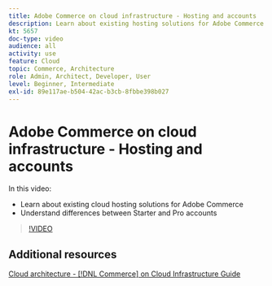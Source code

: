 ```yaml
---
title: Adobe Commerce on cloud infrastructure - Hosting and accounts
description: Learn about existing hosting solutions for Adobe Commerce​. Understand differences between Starter and Pro accounts​.
kt: 5657
doc-type: video
audience: all
activity: use
feature: Cloud
topic: Commerce, Architecture
role: Admin, Architect, Developer, User
level: Beginner, Intermediate
exl-id: 89e117ae-b504-42ac-b3cb-8fbbe398b027
---
```

# Adobe Commerce on cloud infrastructure - Hosting and accounts

In this video:

- Learn about existing cloud hosting solutions​ for Adobe Commerce
- Understand differences between Starter and Pro accounts​

>[!VIDEO](https://video.tv.adobe.com/v/35813?quality=12&learn=on)

## Additional resources

[Cloud architecture - [!DNL Commerce] on Cloud Infrastructure Guide](https://experienceleague.adobe.com/docs/commerce-cloud-service/user-guide/architecture/cloud-architecture.html)
